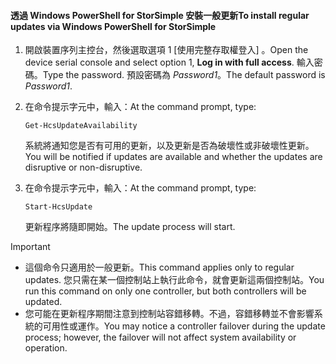 <!--author=SharS last changed: 11/18/16-->

#### <a name="to-install-regular-updates-via-windows-powershell-for-storsimple"></a><span data-ttu-id="b24e5-101">透過 Windows PowerShell for StorSimple 安裝一般更新</span><span class="sxs-lookup"><span data-stu-id="b24e5-101">To install regular updates via Windows PowerShell for StorSimple</span></span>
1. <span data-ttu-id="b24e5-102">開啟裝置序列主控台，然後選取選項 1 [使用完整存取權登入] 。</span><span class="sxs-lookup"><span data-stu-id="b24e5-102">Open the device serial console and select option 1, **Log in with full access**.</span></span> <span data-ttu-id="b24e5-103">輸入密碼。</span><span class="sxs-lookup"><span data-stu-id="b24e5-103">Type the password.</span></span> <span data-ttu-id="b24e5-104">預設密碼為 *Password1*。</span><span class="sxs-lookup"><span data-stu-id="b24e5-104">The default password is *Password1*.</span></span> 
2. <span data-ttu-id="b24e5-105">在命令提示字元中，輸入：</span><span class="sxs-lookup"><span data-stu-id="b24e5-105">At the command prompt, type:</span></span>
   
     `Get-HcsUpdateAvailability`
   
    <span data-ttu-id="b24e5-106">系統將通知您是否有可用的更新，以及更新是否為破壞性或非破壞性更新。</span><span class="sxs-lookup"><span data-stu-id="b24e5-106">You will be notified if updates are available and whether the updates are disruptive or non-disruptive.</span></span>
3. <span data-ttu-id="b24e5-107">在命令提示字元中，輸入：</span><span class="sxs-lookup"><span data-stu-id="b24e5-107">At the command prompt, type:</span></span>
   
     `Start-HcsUpdate`
   
    <span data-ttu-id="b24e5-108">更新程序將隨即開始。</span><span class="sxs-lookup"><span data-stu-id="b24e5-108">The update process will start.</span></span>

> [!IMPORTANT]
> * <span data-ttu-id="b24e5-109">這個命令只適用於一般更新。</span><span class="sxs-lookup"><span data-stu-id="b24e5-109">This command applies only to regular updates.</span></span> <span data-ttu-id="b24e5-110">您只需在某一個控制站上執行此命令，就會更新這兩個控制站。</span><span class="sxs-lookup"><span data-stu-id="b24e5-110">You run this command on only one controller, but both controllers will be updated.</span></span> 
> * <span data-ttu-id="b24e5-111">您可能在更新程序期間注意到控制站容錯移轉。不過，容錯移轉並不會影響系統的可用性或運作。</span><span class="sxs-lookup"><span data-stu-id="b24e5-111">You may notice a controller failover during the update process; however, the failover will not affect system availability or operation.</span></span>
> 
> 

